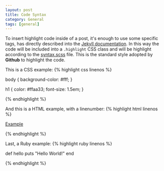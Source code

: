 ```yaml
---
layout: post
title: Code Syntax
category: General
tags: [general]
---
```

To insert highlight code inside of a post, it's enough to use some specific tags, has directly described into the [Jekyll documentation](http://jekyllrb.com/docs/templates/#code-snippet-highlighting). In this way the code will be included into a ``.highlight`` CSS class and will be highlight according to the [syntax.scss](https://github.com/mojombo/tpw/blob/master/css/syntax.css) file. This is the standard style adopted by **Github** to highlight the code. 

This is a CSS example:
{% highlight css linenos %}

body {
  background-color: #fff;
  }

h1 {
  color: #ffaa33;
  font-size: 1.5em;
  }

{% endhighlight %}

And this is a HTML example, with a linenumber:
{% highlight html linenos %}

<html>
  <a href="example.com">Example</a>
</html>

{% endhighlight %}

Last, a Ruby example:
{% highlight ruby linenos %}

def hello
  puts "Hello World!"
end

{% endhighlight %}
